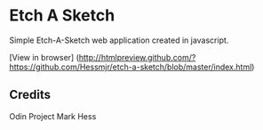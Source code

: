 # Etch A Sketch

Simple Etch-A-Sketch web application created in javascript.

[View in browser] (http://htmlpreview.github.com/?https://github.com/Hessmjr/etch-a-sketch/blob/master/index.html)

## Credits

Odin Project
Mark Hess
